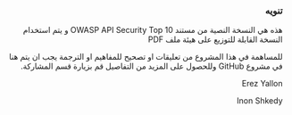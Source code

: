 
<h3 dir='rtl' align='right'>تنويه</h1>

<p dir='rtl' align='right'>هذه هي النسخة النصية من مستند OWASP API Security Top 10 و يتم استخدام النسخة القابلة للتوزيع على هيئة ملف PDF </p>

<p dir='rtl' align='right'> للمساهمة في هذا المشروع من تعليقات او تصحيح للمفاهيم او الترجمة يجب ان يتم هنا في مشروع GitHub  وللحصول على المزيد من التفاصيل قم بزيارة  قسم المشاركة. </p>

<p dir='rtl' align='right'> Erez Yallon  </p>
<p dir='rtl' align='right'> Inon Shkedy  </p>

[1]: ../../CONTRIBUTING.md
